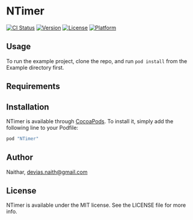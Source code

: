 # NTimer

[![CI Status](http://img.shields.io/travis/Naithar/NTimer.svg?style=flat)](https://travis-ci.org/Naithar/NTimer)
[![Version](https://img.shields.io/cocoapods/v/NTimer.svg?style=flat)](http://cocoapods.org/pods/NTimer)
[![License](https://img.shields.io/cocoapods/l/NTimer.svg?style=flat)](http://cocoapods.org/pods/NTimer)
[![Platform](https://img.shields.io/cocoapods/p/NTimer.svg?style=flat)](http://cocoapods.org/pods/NTimer)

## Usage

To run the example project, clone the repo, and run `pod install` from the Example directory first.

## Requirements

## Installation

NTimer is available through [CocoaPods](http://cocoapods.org). To install
it, simply add the following line to your Podfile:

```ruby
pod "NTimer"
```

## Author

Naithar, devias.naith@gmail.com

## License

NTimer is available under the MIT license. See the LICENSE file for more info.
